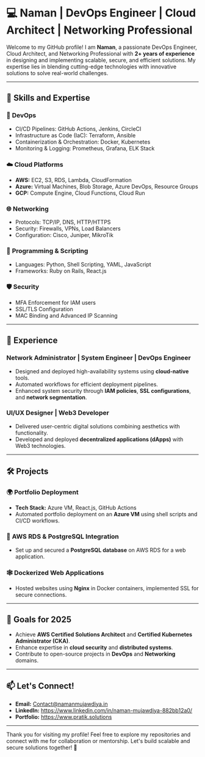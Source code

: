 # 💻 Naman | DevOps Engineer | Cloud Architect | Networking Professional

Welcome to my GitHub profile! I am **Naman**, a passionate DevOps Engineer, Cloud Architect, and Networking Professional with **2+ years of experience** in designing and implementing scalable, secure, and efficient solutions. My expertise lies in blending cutting-edge technologies with innovative solutions to solve real-world challenges.

---

## 🔧 **Skills and Expertise**

### 🚀 **DevOps**
- CI/CD Pipelines: GitHub Actions, Jenkins, CircleCI
- Infrastructure as Code (IaC): Terraform, Ansible
- Containerization & Orchestration: Docker, Kubernetes
- Monitoring & Logging: Prometheus, Grafana, ELK Stack

### ☁️ **Cloud Platforms**
- **AWS:** EC2, S3, RDS, Lambda, CloudFormation
- **Azure:** Virtual Machines, Blob Storage, Azure DevOps, Resource Groups
- **GCP:** Compute Engine, Cloud Functions, Cloud Run

### 🌐 **Networking**
- Protocols: TCP/IP, DNS, HTTP/HTTPS
- Security: Firewalls, VPNs, Load Balancers
- Configuration: Cisco, Juniper, MikroTik

### 📜 **Programming & Scripting**
- Languages: Python, Shell Scripting, YAML, JavaScript
- Frameworks: Ruby on Rails, React.js

### 🛡️ **Security**
- MFA Enforcement for IAM users
- SSL/TLS Configuration
- MAC Binding and Advanced IP Scanning

---

## 💼 **Experience**

### **Network Administrator | System Engineer | DevOps Engineer**
- Designed and deployed high-availability systems using **cloud-native** tools.
- Automated workflows for efficient deployment pipelines.
- Enhanced system security through **IAM policies**, **SSL configurations**, and **network segmentation**.

### **UI/UX Designer | Web3 Developer**
- Delivered user-centric digital solutions combining aesthetics with functionality.
- Developed and deployed **decentralized applications (dApps)** with Web3 technologies.

---

## 🛠️ **Projects**

### 🌍 **Portfolio Deployment**
- **Tech Stack:** Azure VM, React.js, GitHub Actions
- Automated portfolio deployment on an **Azure VM** using shell scripts and CI/CD workflows.

### 🔐 **AWS RDS & PostgreSQL Integration**
- Set up and secured a **PostgreSQL database** on AWS RDS for a web application.

### 🕸️ **Dockerized Web Applications**
- Hosted websites using **Nginx** in Docker containers, implemented SSL for secure connections.

---

## 🎯 **Goals for 2025**
- Achieve **AWS Certified Solutions Architect** and **Certified Kubernetes Administrator (CKA)**.
- Enhance expertise in **cloud security** and **distributed systems**.
- Contribute to open-source projects in **DevOps** and **Networking** domains.

---

## 📫 **Let's Connect!**
- **Email:** Contact@namanmujawdiya.in
- **LinkedIn:** https://www.linkedin.com/in/naman-mujawdiya-882bb12a0/
- **Portfolio:** https://www.pratik.solutions
---

Thank you for visiting my profile! Feel free to explore my repositories and connect with me for collaboration or mentorship. Let's build scalable and secure solutions together! 🚀

